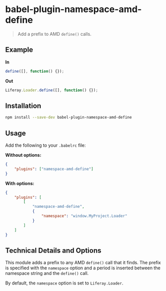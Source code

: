 # babel-plugin-namespace-amd-define

> Add a prefix to AMD `define()` calls.

## Example

**In**

```javascript
define([], function() {});
```

**Out**

```javascript
Liferay.Loader.define([], function() {});
```

## Installation

```sh
npm install --save-dev babel-plugin-namespace-amd-define
```

## Usage

Add the following to your `.babelrc` file:

**Without options:**

```json
{
	"plugins": ["namespace-amd-define"]
}
```

**With options:**

```json
{
	"plugins": [
		[
			"namespace-amd-define",
			{
				"namespace": "window.MyProject.Loader"
			}
		]
	]
}
```

## Technical Details and Options

This module adds a prefix to any AMD `define()` call that it finds. The prefix
is specified with the `namespace` option and a period is inserted between the
namespace string and the `define()` call.

By default, the `namespace` option is set to `Liferay.Loader`.
